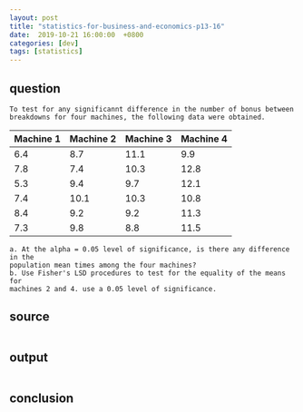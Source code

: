 ```yaml
---
layout: post
title: "statistics-for-business-and-economics-p13-16"
date:  2019-10-21 16:00:00  +0800
categories: [dev]
tags: [statistics]
---
```


## question
```
To test for any significannt difference in the number of bonus between
breakdowns for four machines, the following data were obtained.
```

Machine 1 | Machine 2 | Machine 3 | Machine 4
--- | --- | --- | ---
6.4 | 8.7 | 11.1 | 9.9
7.8 | 7.4 | 10.3 | 12.8
5.3 | 9.4 | 9.7 | 12.1
7.4 | 10.1 | 10.3 | 10.8
8.4 | 9.2 | 9.2 | 11.3
7.3 | 9.8 | 8.8 | 11.5

```
a. At the alpha = 0.05 level of significance, is there any difference in the
population mean times among the four machines?
b. Use Fisher's LSD procedures to test for the equality of the means for
machines 2 and 4. use a 0.05 level of significance.
```

## source
```python
```

## output
```
```

## conclusion
```
```
